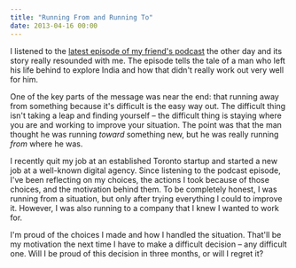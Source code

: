 ```yaml
---
title: "Running From and Running To"
date: 2013-04-16 00:00
---
```


<import><p>I listened to the <a href="http://attentionsurplus.ca/post/47081847903/taking-the-leap">latest episode of my friend's podcast</a> the other day and its story really resounded with me. The episode tells the tale of a man who left his life behind to explore India and how that didn't really work out very well for him. </p>

<p>One of the key parts of the message was near the end: that running away from something because it's difficult is the easy way out. The difficult thing isn't taking a leap and finding yourself – the difficult thing is staying where you are and working to improve your situation. The point was that the man thought he was running <em>toward</em> something new, but he was really running <em>from</em> where he was. </p>

<p>I recently quit my job at an established Toronto startup and started a new job at a well-known digital agency. Since listening to the podcast episode, I've been reflecting on my choices, the actions I took because of those choices, and the motivation behind them. To be completely honest, I was running from a situation, but only after trying everything I could to improve it. However, I was also running to a company that I knew I wanted to work for. </p>

<p>I'm proud of the choices I made and how I handled the situation. That'll be my motivation the next time I have to make a difficult decision – any difficult one. Will I be proud of this decision in three months, or will I regret it? </p></import>

<!-- more -->

